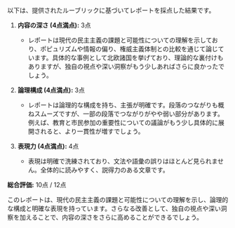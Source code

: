 以下は、提供されたルーブリックに基づいてレポートを採点した結果です。

1. **内容の深さ (4点満点):** 3点
   - レポートは現代の民主主義の課題と可能性についての理解を示しており、ポピュリズムや情報の偏り、権威主義体制との比較を通じて論じています。具体的な事例として北欧諸国を挙げており、理論的な裏付けもありますが、独自の視点や深い洞察がもう少しあればさらに良かったでしょう。

2. **論理構成 (4点満点):** 3点
   - レポートは論理的な構成を持ち、主張が明確です。段落のつながりも概ねスムーズですが、一部の段落でつながりがやや弱い部分があります。例えば、教育と市民参加の重要性についての議論がもう少し具体的に展開されると、より一貫性が増すでしょう。

3. **表現力 (4点満点):** 4点
   - 表現は明確で洗練されており、文法や語彙の誤りはほとんど見られません。全体的に読みやすく、説得力のある文章です。

**総合評価:** 10点 / 12点

このレポートは、現代の民主主義の課題と可能性についての理解を示し、論理的な構成と明確な表現を持っています。さらなる改善として、独自の視点や深い洞察を加えることで、内容の深さをさらに高めることができるでしょう。